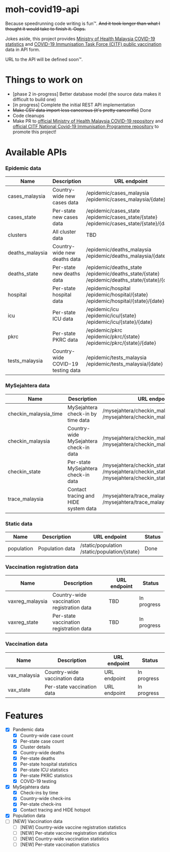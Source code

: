 # moh-covid19-api

Because speedrunning code writing is fun™. ~~And it took longer than what I thought it would take to finish it. Oops.~~

Jokes aside, this project provides [Ministry of Health Malaysia COVID-19 statistics](https://github.com/MoH-Malaysia/covid19-public) and [COVID-19 Immunisation Task Force (CITF) public vaccination](https://github.com/CITF-Malaysia/citf-public) data in API form.

URL to the API will be defined soon™.

# Things to work on
- [phase 2 in-progress] Better database model (the source data makes it difficult to build one)
- [in progress] Complete the initial REST API implementation
- ~~Make CSV data import less cancerous (it's pretty cancerific)~~ Done
- Code cleanups
- Make PR to [official Ministry of Health Malaysia COVID-19 repository](https://github.com/MoH-Malaysia/covid19-public) and [official CITF National Covid-​19 Immunisation Programme repository](https://github.com/CITF-Malaysia/citf-public) to promote this project!

# Available APIs
### Epidemic data
| Name | Description | URL endpoint | Status |
| - | - | - | - |
| cases_malaysia | Country-wide new cases data | /epidemic/cases_malaysia<br>/epidemic/cases_malaysia/{date} | Done |
| cases_state | Per-state new cases data | /epidemic/cases_state<br>/epidemic/cases_state/{state}<br>/epidemic/cases_state/{state}/{date} | Done |
| clusters | All cluster data | TBD | In progress |
| deaths_malaysia | Country-wide new deaths data | /epidemic/deaths_malaysia<br>/epidemic/deaths_malaysia/{date} | Done |
| deaths_state | Per-state new deaths data | /epidemic/deaths_state<br>/epidemic/deaths_state/{state}<br>/epidemic/deaths_state/{state}/{date} | Done |
| hospital | Per-state hospital data | /epidemic/hospital<br>/epidemic/hospital/{state}<br>/epidemic/hospital/{state}/{date} | Done |
| icu | Per-state ICU data | /epidemic/icu<br>/epidemic/icu/{state}<br>/epidemic/icu/{state}/{date} | Done |
| pkrc | Per-state PKRC data | /epidemic/pkrc<br>/epidemic/pkrc/{state}<br>/epidemic/pkrc/{state}/{date} | Done |
| tests_malaysia | Country-wide COVID-19 testing data | /epidemic/tests_malaysia<br>/epidemic/tests_malaysia/{date} | Done |

### MySejahtera data
| Name | Description | URL endpoint | Status |
| - | - | - | - |
| checkin_malaysia_time | MySejahtera check-in by time data | /mysejahtera/checkin_malaysia_time<br>/mysejahtera/checkin_malaysia_time/{date} | Done |
| checkin_malaysia | Country-wide MySejahtera check-in data | /mysejahtera/checkin_malaysia<br>/mysejahtera/checkin_malaysia{date} | Done |
| checkin_state | Per-state MySejahtera check-in data | /mysejahtera/checkin_state<br>/mysejahtera/checkin_state/{state}<br>/mysejahtera/checkin_state/{state}/{date} | Done |
| trace_malaysia | Contact tracing and HIDE system data | /mysejahtera/trace_malaysia<br>/mysejahtera/trace_malaysia/{date}| In progress |

### Static data
| Name | Description | URL endpoint | Status |
| - | - | - | - |
| population | Population data | /static/population<br>/static/population/{state} | Done |

### Vaccination registration data
| Name | Description | URL endpoint | Status |
| - | - | - | - |
| vaxreg_malaysia | Country-wide vaccination registration data | TBD | In progress |
| vaxreg_state | Per-state vaccination registration data | TBD | In progress |

### Vaccination data
| Name | Description | URL endpoint | Status |
| - | - | - | - |
| vax_malaysia | Country-wide vaccination data | URL endpoint | In progress |
| vax_state | Per-state vaccination data | URL endpoint | In progress |

# Features
- [x] Pandemic data
  - [x] Country-wide case count
  - [x] Per-state case count
  - [x] Cluster details
  - [x] Country-wide deaths
  - [x] Per-state deaths
  - [x] Per-state hospital statistics
  - [x] Per-state ICU statistics
  - [x] Per-state PKRC statistics
  - [x] COVID-19 testing
- [x] MySejahtera data
  - [x] Check-ins by time
  - [x] Country-wide check-ins
  - [x] Per-state check-ins
  - [x] Contact tracing and HIDE hotspot
- [x] Population data
- [ ] [NEW] Vaccination data
  - [ ] [NEW] Country-wide vaccine registration statistics
  - [ ] [NEW] Per-state vaccine registration statistics
  - [ ] [NEW] Country-wide vaccination statistics
  - [ ] [NEW] Per-state vaccination statistics
